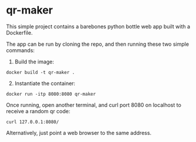 # qr-maker

This simple project contains a barebones python bottle web app built with a Dockerfile.

The app can be run by cloning the repo, and then running these two simple commands:

1. Build the image:

`
docker build -t qr-maker .
`

2. Instantiate the container:

`
docker run -itp 8080:8080 qr-maker
`

Once running, open another terminal, and curl port 8080 on localhost to receive a random qr code:

`
curl 127.0.0.1:8080/
`

Alternatively, just point a web browser to the same address.
